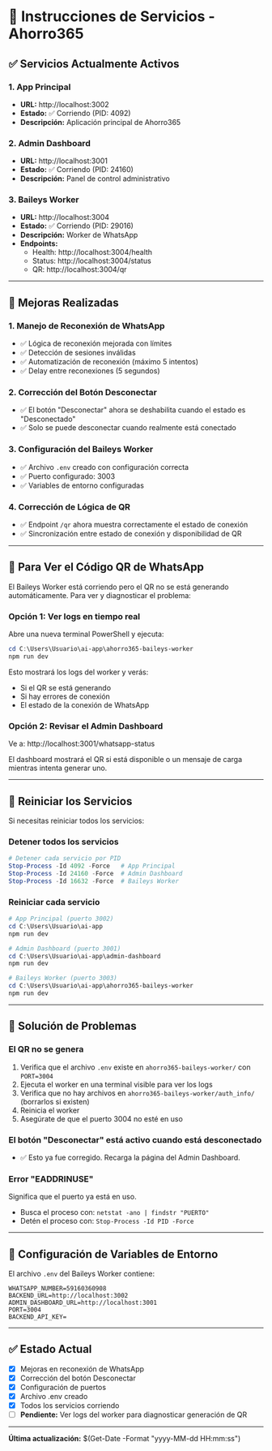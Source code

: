 # 🚀 Instrucciones de Servicios - Ahorro365

## ✅ Servicios Actualmente Activos

### 1. App Principal
- **URL:** http://localhost:3002
- **Estado:** ✅ Corriendo (PID: 4092)
- **Descripción:** Aplicación principal de Ahorro365

### 2. Admin Dashboard  
- **URL:** http://localhost:3001
- **Estado:** ✅ Corriendo (PID: 24160)
- **Descripción:** Panel de control administrativo

### 3. Baileys Worker
- **URL:** http://localhost:3004
- **Estado:** ✅ Corriendo (PID: 29016)
- **Descripción:** Worker de WhatsApp
- **Endpoints:**
  - Health: http://localhost:3004/health
  - Status: http://localhost:3004/status
  - QR: http://localhost:3004/qr

---

## 🔧 Mejoras Realizadas

### 1. **Manejo de Reconexión de WhatsApp**
- ✅ Lógica de reconexión mejorada con límites
- ✅ Detección de sesiones inválidas
- ✅ Automatización de reconexión (máximo 5 intentos)
- ✅ Delay entre reconexiones (5 segundos)

### 2. **Corrección del Botón Desconectar**
- ✅ El botón "Desconectar" ahora se deshabilita cuando el estado es "Desconectado"
- ✅ Solo se puede desconectar cuando realmente está conectado

### 3. **Configuración del Baileys Worker**
- ✅ Archivo `.env` creado con configuración correcta
- ✅ Puerto configurado: 3003
- ✅ Variables de entorno configuradas

### 4. **Corrección de Lógica de QR**
- ✅ Endpoint `/qr` ahora muestra correctamente el estado de conexión
- ✅ Sincronización entre estado de conexión y disponibilidad de QR

---

## 📱 Para Ver el Código QR de WhatsApp

El Baileys Worker está corriendo pero el QR no se está generando automáticamente. Para ver y diagnosticar el problema:

### Opción 1: Ver logs en tiempo real
Abre una nueva terminal PowerShell y ejecuta:

```powershell
cd C:\Users\Usuario\ai-app\ahorro365-baileys-worker
npm run dev
```

Esto mostrará los logs del worker y verás:
- Si el QR se está generando
- Si hay errores de conexión
- El estado de la conexión de WhatsApp

### Opción 2: Revisar el Admin Dashboard
Ve a: http://localhost:3001/whatsapp-status

El dashboard mostrará el QR si está disponible o un mensaje de carga mientras intenta generar uno.

---

## 🔄 Reiniciar los Servicios

Si necesitas reiniciar todos los servicios:

### Detener todos los servicios
```powershell
# Detener cada servicio por PID
Stop-Process -Id 4092 -Force   # App Principal
Stop-Process -Id 24160 -Force  # Admin Dashboard
Stop-Process -Id 16632 -Force  # Baileys Worker
```

### Reiniciar cada servicio
```powershell
# App Principal (puerto 3002)
cd C:\Users\Usuario\ai-app
npm run dev

# Admin Dashboard (puerto 3001)
cd C:\Users\Usuario\ai-app\admin-dashboard
npm run dev

# Baileys Worker (puerto 3003)
cd C:\Users\Usuario\ai-app\ahorro365-baileys-worker
npm run dev
```

---

## 🐛 Solución de Problemas

### El QR no se genera
1. Verifica que el archivo `.env` existe en `ahorro365-baileys-worker/` con `PORT=3004`
2. Ejecuta el worker en una terminal visible para ver los logs
3. Verifica que no hay archivos en `ahorro365-baileys-worker/auth_info/` (borrarlos si existen)
4. Reinicia el worker
5. Asegúrate de que el puerto 3004 no esté en uso

### El botón "Desconectar" está activo cuando está desconectado
- ✅ Esto ya fue corregido. Recarga la página del Admin Dashboard.

### Error "EADDRINUSE"
Significa que el puerto ya está en uso.
- Busca el proceso con: `netstat -ano | findstr "PUERTO"`
- Detén el proceso con: `Stop-Process -Id PID -Force`

---

## 📝 Configuración de Variables de Entorno

El archivo `.env` del Baileys Worker contiene:

```env
WHATSAPP_NUMBER=59160360908
BACKEND_URL=http://localhost:3002
ADMIN_DASHBOARD_URL=http://localhost:3001
PORT=3004
BACKEND_API_KEY=
```

---

## ✅ Estado Actual

- [x] Mejoras en reconexión de WhatsApp
- [x] Corrección del botón Desconectar
- [x] Configuración de puertos
- [x] Archivo .env creado
- [x] Todos los servicios corriendo
- [ ] **Pendiente:** Ver logs del worker para diagnosticar generación de QR

---

**Última actualización:** $(Get-Date -Format "yyyy-MM-dd HH:mm:ss")

